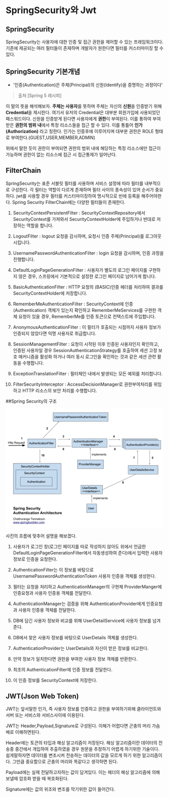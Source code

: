 # SpringSecurity와 Jwt

## SpringSecurity

SpringSecurity는 사용자에 대한 인증 및 접근 권한을 제어할 수 있는 프레임워크이다.
기존에 제공되는 여러 필터들이 존재하며 개발자가 원한다면 필터를 커스터마이징 할 수 있다.

## SpringSecurity 기본개념

* '인증(Authentication)은 주체(Principal)의 신원(Identify)을 증명하는 과정이다'
> 출처 [Spring 5 레시피]

이 말의 뜻을 해석해보자.
**주체는 사용자**를 뜻하며 주체는 자신의 **신원**을 인증받기 위해 **Credential**을 제시한다. 여기서 유저의 Credential은 대부분 회원가입에 사용되었던 패스워드이다.
신원을 인증받게 된다면 사용자에게 **권한**이 부여된다. 이를 통하여 부여받은 **권한의 범위 내**에서 특정 리소스들을 접근 할 수 있다.
이를 통틀어 **인가(Authorization)** 라고 칭한다. 인가는 인증후에 이루어지며 대부분 권한은 ROLE 형태로 부여한다.(GUEST,USER,MEMBER,ADMIN)

위에서 말한 듯이 권한이 부여되면 권한의 범위 내에 해당하는 특정 리소스에만 접근이 가능하며 권한이 없는 리소스에 접근 시 접근통제가 일어난다.

## FilterChain

SpringSecurity는 표준 서블릿 필터를 사용하며 서비스 설정에 따라 필터를 내부적으로 구성한다. 각 필터는 역할이 다르게 존재하며
필터 사이의 종속성이 있어 순서가 중요하다. jwt를 사용할 경우 필터를 커스터마이징하여 명시적으로 빈에 등록을 해주어야한다.
Spring Security FilterChain에는 다양한 필터들이 존재한다.

1. SecurityContextPersistentFilter : SecurityContextRepository에서 SecurityContext를 가져와서 SecurityContextHolder에 주입하거나 반대로 저장하는 역할을 합니다.

2. LogoutFilter : logout 요청을 감시하며, 요청시 인증 주체(Principal)를 로그아웃 시킵니다.

3. UsernamePasswordAuthenticationFilter : login 요청을 감시하며, 인증 과정을 진행합니다.

4. DefaultLoginPageGenerationFilter : 사용자가 별도의 로그인 페이지를 구현하지 않은 경우, 스프링에서 기본적으로 설정한 로그인 페이지로 넘어가게 합니다.

5. BasicAuthenticationFilter : HTTP 요청의 (BASIC)인증 헤더를 처리하여 결과를 SecurityContextHolder에 저장합니다.

6. RememberMeAuthenticationFilter : SecurityContext에 인증(Authentication) 객체가 있는지 확인하고 RememberMeServices를 구현한 객체 요청이 있을 경우, RememberMe를 인증 토큰으로 컨텍스트에 주입합니다.

7. AnonymousAuthenticationFilter : 이 필터가 호출되는 시점까지 사용자 정보가 인증되지 않았다면 익명 사용자로 취급합니다.

8. SessionManagementFilter : 요청이 시작된 이후 인증된 사용자인지 확인하고, 인증된 사용자일 경우 SessionAuthenticationStrategy를 호출하여 세션 고정 보호 매커니즘을 활성화 하거나 여러 동시 로그인을 확인하는 것과 같은 세션 관련 활동을 수행합니다.

9. ExceptionTranslationFilter : 필터체인 내에서 발생되는 모든 예외를 처리합니다.

10. FilterSecurityInterceptor : AccessDecisionManager로 권한부여처리를 위임하고 HTTP 리소스의 보안 처리를 수행합니다.

##Spring Security의 구조

![SpringSecurity](../../TIL-img/SpringSecurity.jpeg)

사진의 흐름에 맞추어 설명을 해보겠다.

1. 사용자가 로그인 창(로그인 페이지를 따로 작성하지 않아도 위에서 언급한 DefaultLoginPageGenerationFilter에서 자동생성하여 준다)에서 입력한 사용자 정보로 인증을 요청한다.

2. AuthenticationFilter는 이 정보를 바탕으로 UsernamePasswordAuthenticationToken 사용자 인증용 객체를 생성한다.

3. 필터는 요청을 처리하고 AuthenticationManager의 구현체 ProviderManger에 인증요청과 사용자 인증용 객체를 전달한다.

4. AuthenticationManager는 검증을 위해 AuthenticationProvider에게 인증요청과 사용자 인증용 객체를 전달한다.

5. DB에 담긴 사용자 정보와 비교를 위해 UserDetailService에 사용자 정보를 넘겨준다.

6. DB에서 찾은 사용자 정보를 바탕으로 UserDetails 객체를 생성한다.

7. AuthenticationProvider는 UserDetails와 자신이 받은 정보를 비교한다.

8. 만약 정보가 일치한다면 권한을 부여한 사용자 정보 객체를 반환한다.

9. 최초의 AuthenticationFilter에 인증 정보를 전달한다.

10. 이 인증 정보를 SecurityContext에 저장한다.

## JWT(Json Web Token)

JWT는 앞서말한 인가, 즉 사용자 정보를 인증하고 권한을 부여하기위해 클라이언트와 서버 또는 서비스와 서비스사이에 이용된다.

JWT는 Header,Payload,Signature로 구성된다. 이해가 어렵다면 곤충의 머리 가슴 배로 이해하면된다.

Header에는 토큰의 타입과 해싱 알고리즘이 저장된다. 해싱 알고리즘이란 데이터의 전송중 중간에서 개입하여 추출하였을 경우 원문을 추정하기 어렵게 하기위한 기술이다.
쉽게말하자면 데이터를 변조시켜 전송하는 데이터의 값을 모르게 하기 위한 알고리즘이다. 그만큼 중요함으로 곤충의 머리와 똑같다고 생각하면 된다.

Payload에는 실제 전달하고자하는 값이 담겨있다. 이는 헤더의 해싱 알고리즘에 의해 보낼때 암호화 받을 때 복호화된다.

Signature에는 값의 위조와 변조를 막기위한 값이 들어간다.


